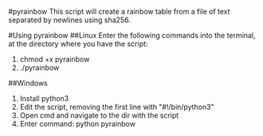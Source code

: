 #pyrainbow
This script will create a rainbow table from a file of text separated by newlines using sha256.

#Using pyrainbow
##Linux
Enter the following commands into the terminal, at the directory where you have the script:

1. chmod +x pyrainbow
2. ./pyrainbow <target file> <output file name>
  
##Windows
1. Install python3
2. Edit the script, removing the first line with "#!/bin/python3"
3. Open cmd and navigate to the dir with the script
4. Enter command: python pyrainbow <target file> <output file name>

